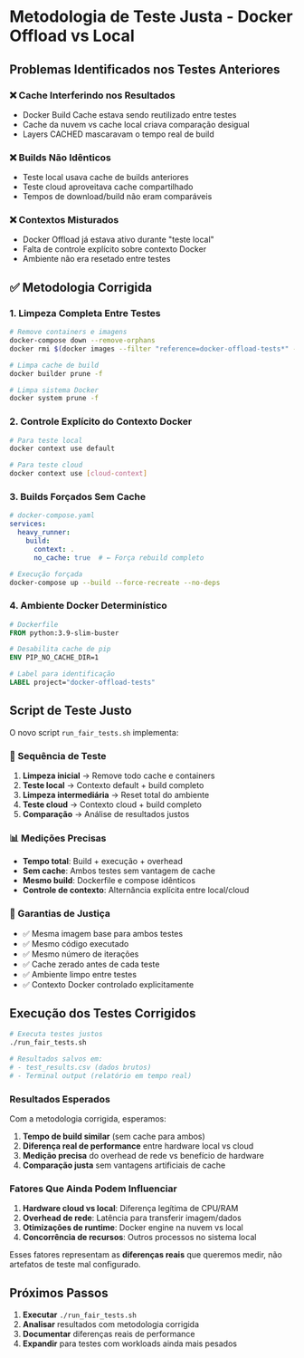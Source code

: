 # Metodologia de Teste Justa - Docker Offload vs Local

## Problemas Identificados nos Testes Anteriores

### ❌ **Cache Interferindo nos Resultados**
- Docker Build Cache estava sendo reutilizado entre testes
- Cache da nuvem vs cache local criava comparação desigual
- Layers CACHED mascaravam o tempo real de build

### ❌ **Builds Não Idênticos**
- Teste local usava cache de builds anteriores
- Teste cloud aproveitava cache compartilhado
- Tempos de download/build não eram comparáveis

### ❌ **Contextos Misturados**
- Docker Offload já estava ativo durante "teste local"
- Falta de controle explícito sobre contexto Docker
- Ambiente não era resetado entre testes

## ✅ **Metodologia Corrigida**

### **1. Limpeza Completa Entre Testes**
```bash
# Remove containers e imagens
docker-compose down --remove-orphans
docker rmi $(docker images --filter "reference=docker-offload-tests*" -q)

# Limpa cache de build
docker builder prune -f

# Limpa sistema Docker
docker system prune -f
```

### **2. Controle Explícito do Contexto Docker**
```bash
# Para teste local
docker context use default

# Para teste cloud
docker context use [cloud-context]
```

### **3. Builds Forçados Sem Cache**
```yaml
# docker-compose.yaml
services:
  heavy_runner:
    build: 
      context: .
      no_cache: true  # ← Força rebuild completo
```

```bash
# Execução forçada
docker-compose up --build --force-recreate --no-deps
```

### **4. Ambiente Docker Determinístico**
```dockerfile
# Dockerfile
FROM python:3.9-slim-buster

# Desabilita cache de pip
ENV PIP_NO_CACHE_DIR=1

# Label para identificação
LABEL project="docker-offload-tests"
```

## **Script de Teste Justo**

O novo script `run_fair_tests.sh` implementa:

### **🔄 Sequência de Teste**
1. **Limpeza inicial** → Remove todo cache e containers
2. **Teste local** → Contexto default + build completo
3. **Limpeza intermediária** → Reset total do ambiente
4. **Teste cloud** → Contexto cloud + build completo
5. **Comparação** → Análise de resultados justos

### **📊 Medições Precisas**
- **Tempo total**: Build + execução + overhead
- **Sem cache**: Ambos testes sem vantagem de cache
- **Mesmo build**: Dockerfile e compose idênticos
- **Controle de contexto**: Alternância explícita entre local/cloud

### **🎯 Garantias de Justiça**
- ✅ Mesma imagem base para ambos testes
- ✅ Mesmo código executado
- ✅ Mesmo número de iterações
- ✅ Cache zerado antes de cada teste
- ✅ Ambiente limpo entre testes
- ✅ Contexto Docker controlado explicitamente

## **Execução dos Testes Corrigidos**

```bash
# Executa testes justos
./run_fair_tests.sh

# Resultados salvos em:
# - test_results.csv (dados brutos)
# - Terminal output (relatório em tempo real)
```

### **Resultados Esperados**

Com a metodologia corrigida, esperamos:

1. **Tempo de build similar** (sem cache para ambos)
2. **Diferença real de performance** entre hardware local vs cloud
3. **Medição precisa** do overhead de rede vs benefício de hardware
4. **Comparação justa** sem vantagens artificiais de cache

### **Fatores Que Ainda Podem Influenciar**

1. **Hardware cloud vs local**: Diferença legítima de CPU/RAM
2. **Overhead de rede**: Latência para transferir imagem/dados
3. **Otimizações de runtime**: Docker engine na nuvem vs local
4. **Concorrência de recursos**: Outros processos no sistema local

Esses fatores representam as **diferenças reais** que queremos medir, não artefatos de teste mal configurado.

## **Próximos Passos**

1. **Executar** `./run_fair_tests.sh`
2. **Analisar** resultados com metodologia corrigida
3. **Documentar** diferenças reais de performance
4. **Expandir** para testes com workloads ainda mais pesados
